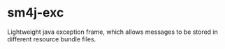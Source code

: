 # sm4j-exc
Lightweight java exception frame, which allows messages to be stored in different resource bundle files.
